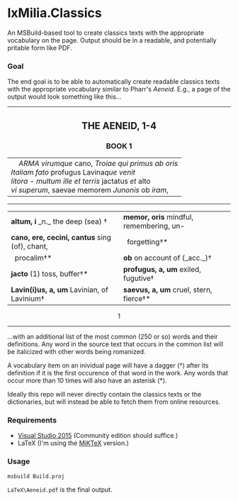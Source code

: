 IxMilia.Classics
================

An MSBuild-based tool to create classics texts with the appropriate vocabulary
on the page.  Output should be in a readable, and potentially pritable form
like PDF.

### Goal

The end goal is to be able to automatically create readable classics texts with
the appropriate vocabulary similar to Pharr's _Aeneid_.  E.g., a page of the
output would look something like this...

---

<center>
  <h2>THE AENEID, 1-4</h2>
  <h3>BOOK 1</h3>

  <table>
    <tr>
      <td>
        &nbsp;&nbsp;&nbsp;&nbsp;<i>ARMA virumque</i> cano, <i>Troiae qui primus ab oris</i><br />
        <i>Italiam fato</i> profugus Lavina<i>que venit</i><br />
        <i>litora - multum ille et terris</i> jactatus <i>et</i> alto<br />
        <i>vi superum</i>, saevae memorem <i>Junonis</i> ob <i>iram</i>,<br />
      </td>
    </tr>
  </table>

  <hr />

  <table style="border: 0px">
    <tr>
      <td><b>altum, i</b> _n._ the deep (sea) &dagger;</td>
      <td><b>memor, oris</b> mindful, remembering, un-</td>
    </tr>
    <tr>
      <td><b>cano, ere, cecini, cantus</b> sing (of), chant,</td>
      <td>&nbsp;&nbsp;forgetting&dagger;&#42;</td>
    </tr>
    <tr>
      <td>&nbsp;&nbsp;procalim&dagger;&#42;</td>
      <td><b>ob</b> on account of (_acc._)&dagger;</td>
    </tr>
    <tr>
      <td><b>jacto</b> (1) toss, buffer&dagger;&#42;</td>
      <td><b>profugus, a, um</b> exiled, fugutive&dagger;</td>
    </tr>
    <tr>
      <td><b>Lavin(i)us, a, um</b> Lavinian, of Lavinium&dagger;</td>
      <td><b>saevus, a, um</b> cruel, stern, fierce&dagger;&#42;</td>
    </tr>
  </table>

  1
</center>

---

...with an additional list of the most common (250 or so) words and their
definitions.  Any word in the source text that occurs in the common list will
be italicized with other words being romanized.

A vocabulary item on an inividual page will have a dagger (&dagger;) after its
definition if it is the first occurence of that word in the work.  Any words
that occur more than 10 times will also have an asterisk (*).

Ideally this repo will never directly contain the classics texts or the
dictionaries, but will instead be able to fetch them from online resources.

### Requirements

- [Visual Studio 2015](https://www.visualstudio.com/) (Community edition should suffice.)
- LaTeX (I'm using the [MiKTeX](http://miktex.org/) version.)

### Usage

``` bash
msbuild Build.proj
```

`LaTeX\Aeneid.pdf` is the final output.
